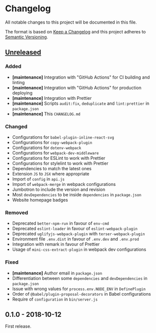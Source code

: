 # Changelog

All notable changes to this project will be documented in this file.

The format is based on [Keep a Changelog](http://keepachangelog.com/en/1.0.0/)
and this project adheres to [Semantic Versioning](http://semver.org/spec/v2.0.0.html).

## [Unreleased][]

### Added

- **[maintenance]** Integration with "GitHub Actions" for CI building and linting
- **[maintenance]** Integration with "GitHub Actions" for production deploying
- **[maintenance]** Integration with Prettier
- **[maintenance]** Scripts `audit:fix`, `deduplicate` and `lint:prettier` in `package.json`
- **[maintenance]** This `CHANGELOG.md`

### Changed

- Configurations for `babel-plugin-inline-react-svg`
- Configurations for `copy-webpack-plugin`
- Configurations for `dotenv-webpack`
- Configurations for `webpack-dev-middleware`
- Configurations for ESLint to work with Prettier
- Configurations for stylelint to work with Prettier
- Dependencies to match the latest ones
- Extension `JS` to `JSX` where appropriate
- Import of `config` in `api.js`
- Import of `webpack-merge` in webpack configurations
- Jumbotron to include the version and revision
- Most `devDependencies` to be inside `dependencies` in `package.json`
- Website homepage badges

### Removed

- Deprecated `better-npm-run` in favour of `env-cmd`
- Deprecated `eslint-loader` in favour of `eslint-webpack-plugin`
- Deprecated `uglifyjs-webpack-plugin` with `terser-webpack-plugin`
- Environment file `.env.dist` in favour of `.env.dev` and `.env.prod`
- Integration with remark in favour of Prettier
- Usage of `mini-css-extract-plugin` in webpack dev configurations

### Fixed

- **[maintenance]** Author email in `package.json`
- Differentiation between some `dependencies` and `devDependencies` in `package.json`
- Issue with wrong values for `process.env.NODE_ENV` in `DefinePlugin`
- Order of `@babel/plugin-proposal-decorators` in Babel configurations
- Require of `configuration` in `bin/server.js`

## 0.1.0 - 2018-10-12

First release.

[unreleased]: https://github.com/victorpopkov/react-ui-icheck/compare/v0.1.0...HEAD
